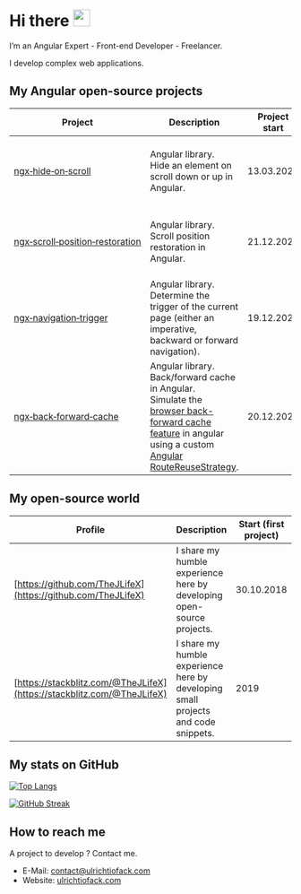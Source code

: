# Hi there <img src="https://media.giphy.com/media/hvRJCLFzcasrR4ia7z/giphy.gif" width="30">

I’m an Angular Expert - Front-end Developer - Freelancer.

I develop complex web applications.


## My Angular open-source projects
| Project | Description | Project start | Stats | Tech |
|---|---|---|---|---|
| [ngx&#8209;hide&#8209;on&#8209;scroll](https://github.com/TheJLifeX/ngx-hide-on-scroll) | Angular library.<br>Hide an element on scroll down or up in Angular. | 13.03.2021 | <br>[![NPM](https://img.shields.io/npm/v/ngx-hide-on-scroll?label=NPM&color=blue)](https://www.npmjs.com/package/ngx-hide-on-scroll "View this project on NPM.")<br>[![NPM downloads](https://img.shields.io/npm/dt/ngx-hide-on-scroll?label=NPM%20downloads)](https://www.npmjs.com/package/ngx-hide-on-scroll "View this project on NPM.")<img width=250 height=1/> | Angular&nbsp;6+,<br>TypeScript,<br>JavaScript,<br>HTML5,<br>CSS,<br>SCSS. |
| [ngx&#8209;scroll&#8209;position&#8209;restoration](https://github.com/TheJLifeX/ngx-scroll-position-restoration) | Angular library.<br>Scroll position restoration in Angular. | 21.12.2021 | [![NPM](https://img.shields.io/npm/v/ngx-scroll-position-restoration?label=NPM&color=blue)](https://www.npmjs.com/package/ngx-scroll-position-restoration "View this project on NPM.")<br>[![NPM downloads](https://img.shields.io/npm/dt/ngx-scroll-position-restoration?label=NPM%20downloads)](https://www.npmjs.com/package/ngx-scroll-position-restoration "View this project on NPM.") | Angular&nbsp;6+,<br>TypeScript,<br>JavaScript,<br>HTML5,<br>CSS,<br>SCSS. |
| [ngx&#8209;navigation&#8209;trigger](https://github.com/TheJLifeX/ngx-navigation-trigger) | Angular library.<br>Determine the trigger of the current page (either an imperative, backward or forward navigation). | 19.12.2021 | [![NPM](https://img.shields.io/npm/v/ngx-navigation-trigger?label=NPM&color=blue)](https://www.npmjs.com/package/ngx-navigation-trigger "View this project on NPM.")<br>[![NPM downloads](https://img.shields.io/npm/dt/ngx-navigation-trigger?label=NPM%20downloads)](https://www.npmjs.com/package/ngx-navigation-trigger "View this project on NPM.") | Angular&nbsp;12+,<br>TypeScript,<br>JavaScript,<br>HTML5,<br>CSS,<br>SCSS. |
| [ngx&#8209;back&#8209;forward&#8209;cache](https://github.com/TheJLifeX/ngx-back-forward-cache) | Angular library.<br>Back/forward cache in Angular.<br>Simulate the [browser back-forward cache feature](https://web.dev/bfcache/) in angular using a custom [Angular RouteReuseStrategy](https://angular.io/api/router/RouteReuseStrategy). | 20.12.2021 | [![NPM](https://img.shields.io/npm/v/ngx-back-forward-cache?label=NPM&color=blue)](https://www.npmjs.com/package/ngx-back-forward-cache "View this project on NPM.")<br>[![NPM downloads](https://img.shields.io/npm/dt/ngx-back-forward-cache?label=NPM%20downloads)](https://www.npmjs.com/package/ngx-back-forward-cache "View this project on NPM.") | Angular&nbsp;12+,<br>TypeScript,<br>JavaScript,<br>HTML5,<br>CSS,<br>SCSS. |

## My open-source world

| Profile | Description | Start (first project) |
|---|---|---|
| [https://github.com/TheJLifeX](https://github.com/TheJLifeX) | I share my humble experience here by developing open-source projects. | 30.10.2018 |
| [https://stackblitz.com/@TheJLifeX](https://stackblitz.com/@TheJLifeX) | I share my humble experience here by developing small projects and code snippets. | 2019 |

## My stats on GitHub
[![Top Langs](https://github-readme-stats.vercel.app/api/top-langs/?username=TheJLifeX&theme=github_dark&hide_border=true)](https://github.com/anuraghazra/github-readme-stats)

[![GitHub Streak](http://github-readme-streak-stats.herokuapp.com?user=TheJLifeX&theme=github-dark&hide_border=true&date_format=j%20M%5B%20Y%5D)](https://git.io/streak-stats)

## How to reach me
A project to develop ? Contact me. 
- E-Mail: contact@ulrichtiofack.com
- Website: [ulrichtiofack.com](https://ulrichtiofack.com)
